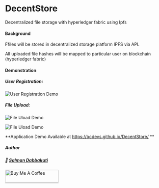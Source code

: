 # DecentStore
Decentralized file storage with hyperledger fabric using Ipfs

#### Background
Ffiles will be stored in decentralized storage platform IPFS via API.

All uploaded file hashes will be mapped to particular user on blockchain (hyperledger fabric)
#### Demonstration

##### User Registration:
![User Registration Demo](https://j.gifs.com/jZMn3v.gif)

##### File Upload:
![File Uload Demo](https://j.gifs.com/yo5m3n.gif)


![File Uload Demo](https://j.gifs.com/OMkZwr.gif)



**Application Demo Available at https://bcdevs.github.io/DecentStore/ **

##### Author   

##### :wave: [Salman Dabbakuti](https://salmandabbakuti.github.io)

<a href="https://www.buymeacoffee.com/Salmandabbakuti" target="_blank"><img src="https://www.buymeacoffee.com/assets/img/custom_images/orange_img.png" alt="Buy Me A Coffee" style="height: 41px !important;width: 174px !important;box-shadow: 0px 3px 2px 0px rgba(190, 190, 190, 0.5) !important;-webkit-box-shadow: 0px 3px 2px 0px rgba(190, 190, 190, 0.5) !important;" ></a>    
